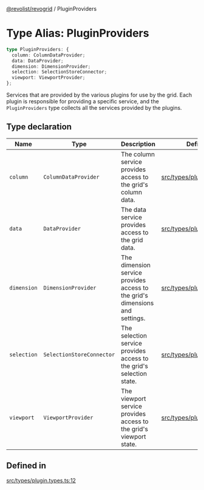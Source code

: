 [@revolist/revogrid](README.md) / PluginProviders

# Type Alias: PluginProviders

```ts
type PluginProviders: {
  column: ColumnDataProvider;
  data: DataProvider;
  dimension: DimensionProvider;
  selection: SelectionStoreConnector;
  viewport: ViewportProvider;
};
```

Services that are provided by the various plugins for use by the grid. Each plugin
is responsible for providing a specific service, and the `PluginProviders` type collects all the services provided
by the plugins.

## Type declaration

| Name | Type | Description | Defined in |
| ------ | ------ | ------ | ------ |
| `column` | `ColumnDataProvider` | The column service provides access to the grid's column data. | [src/types/plugin.types.ts:28](https://github.com/revolist/revogrid/blob/825821baadfa2debcf4d39f08d4e13cf00eca4b8/src/types/plugin.types.ts#L28) |
| `data` | `DataProvider` | The data service provides access to the grid data. | [src/types/plugin.types.ts:16](https://github.com/revolist/revogrid/blob/825821baadfa2debcf4d39f08d4e13cf00eca4b8/src/types/plugin.types.ts#L16) |
| `dimension` | `DimensionProvider` | The dimension service provides access to the grid's dimensions and settings. | [src/types/plugin.types.ts:20](https://github.com/revolist/revogrid/blob/825821baadfa2debcf4d39f08d4e13cf00eca4b8/src/types/plugin.types.ts#L20) |
| `selection` | `SelectionStoreConnector` | The selection service provides access to the grid's selection state. | [src/types/plugin.types.ts:24](https://github.com/revolist/revogrid/blob/825821baadfa2debcf4d39f08d4e13cf00eca4b8/src/types/plugin.types.ts#L24) |
| `viewport` | `ViewportProvider` | The viewport service provides access to the grid's viewport state. | [src/types/plugin.types.ts:32](https://github.com/revolist/revogrid/blob/825821baadfa2debcf4d39f08d4e13cf00eca4b8/src/types/plugin.types.ts#L32) |

## Defined in

[src/types/plugin.types.ts:12](https://github.com/revolist/revogrid/blob/825821baadfa2debcf4d39f08d4e13cf00eca4b8/src/types/plugin.types.ts#L12)
